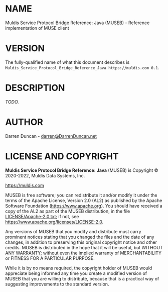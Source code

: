 # NAME

Muldis Service Protocol Bridge Reference: Java (MUSEB) - Reference implementation of MUSE client

# VERSION

The fully-qualified name of what this document describes is
`Muldis_Service_Protocol_Bridge_Reference_Java https://muldis.com 0.1`.

# DESCRIPTION

*TODO.*

# AUTHOR

Darren Duncan - darren@DarrenDuncan.net

# LICENSE AND COPYRIGHT

**Muldis Service Protocol Bridge Reference: Java** (MUSEB) is Copyright © 2020-2022, Muldis Data Systems, Inc.

<https://muldis.com>

MUSEB is free software;
you can redistribute it and/or modify it under the terms of the Apache
License, Version 2.0 (AL2) as published by the Apache Software Foundation
(<https://www.apache.org>).  You should have received a copy of the
AL2 as part of the MUSEB distribution, in the file
[LICENSE/Apache-2.0.txt](../LICENSE/Apache-2.0.txt); if not, see
<https://www.apache.org/licenses/LICENSE-2.0>.

Any versions of MUSEB that you modify and distribute must carry prominent
notices stating that you changed the files and the date of any changes, in
addition to preserving this original copyright notice and other credits.
MUSEB is distributed in the hope that it will be
useful, but WITHOUT ANY WARRANTY; without even the implied warranty of
MERCHANTABILITY or FITNESS FOR A PARTICULAR PURPOSE.

While it is by no means required, the copyright holder of MUSEB
would appreciate being informed any time you create a modified version of
MUSEB that you are willing to distribute, because that is a
practical way of suggesting improvements to the standard version.
